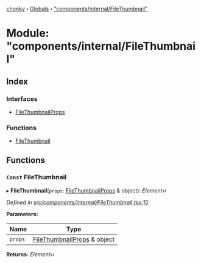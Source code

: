 [chonky](../README.md) › [Globals](../globals.md) › ["components/internal/FileThumbnail"](_components_internal_filethumbnail_.md)

# Module: "components/internal/FileThumbnail"

## Index

### Interfaces

* [FileThumbnailProps](../interfaces/_components_internal_filethumbnail_.filethumbnailprops.md)

### Functions

* [FileThumbnail](_components_internal_filethumbnail_.md#const-filethumbnail)

## Functions

### `Const` FileThumbnail

▸ **FileThumbnail**(`props`: [FileThumbnailProps](../interfaces/_components_internal_filethumbnail_.filethumbnailprops.md) & object): *Element‹›*

*Defined in [src/components/internal/FileThumbnail.tsx:15](https://github.com/TimboKZ/Chonky/blob/faab549/src/components/internal/FileThumbnail.tsx#L15)*

**Parameters:**

Name | Type |
------ | ------ |
`props` | [FileThumbnailProps](../interfaces/_components_internal_filethumbnail_.filethumbnailprops.md) & object |

**Returns:** *Element‹›*
